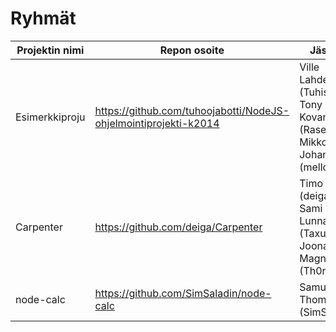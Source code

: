 # Ryhmät

| Projektin nimi     | Repon osoite                                                     | Jäsenet                                                                  |
| ------------------ | ---------------------------------------------------------------- | ------------------------------------------------------------------------ |
| Esimerkkiproju     | https://github.com/tuhoojabotti/NodeJS-ohjelmointiprojekti-k2014 | Ville Lahdenvuo (Tuhis), Tony Kovanen (Rase-), Mikko Johansson (mellowi) |
| Carpenter          | https://github.com/deiga/Carpenter                               | Timo Sand (deiga), Sami Lunnamo (Taxus), Joonas Magnússon (Th0ra) |
| node-calc          | https://github.com/SimSaladin/node-calc                          | Samuli Thomasson (SimSaladin) |
